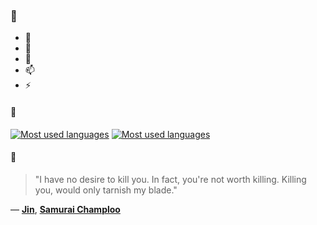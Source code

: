 ### 👋

- 🔭
- 🌱
- 💬
- 📫
- ⚡

#### 🧏

[![Most used languages](https://github-readme-stats-aynah.vercel.app/api/top-langs/?username=aynh&theme=solarized-dark&langs_count=6&layout=compact&hide_title=true)](https://github.com/anuraghazra/github-readme-stats#gh-dark-mode-only)
[![Most used languages](https://github-readme-stats-aynah.vercel.app/api/top-langs/?username=aynh&theme=solarized-light&langs_count=6&layout=compact&hide_title=true)](https://github.com/anuraghazra/github-readme-stats#gh-light-mode-only)

#### 💬

> "I have no desire to kill you. In fact, you're not worth killing. Killing you, would only tarnish my blade."

&mdash; [**Jin**](https://myanimelist.net/character.php?q=Jin&cat=character), [**Samurai Champloo**](https://myanimelist.net/search/all?q=Samurai%20Champloo&cat=all)
